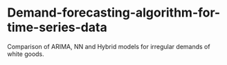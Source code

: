 # Demand-forecasting-algorithm-for-time-series-data
Comparison of ARIMA, NN and Hybrid models for irregular demands of white goods.
